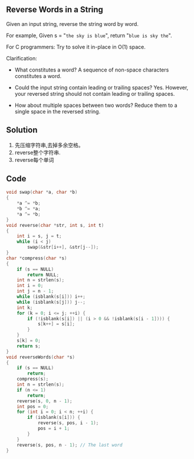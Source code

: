 ## Reverse Words in a String

Given an input string, reverse the string word by word.

For example,
Given s = "`the sky is blue`",
return "`blue is sky the`".

For C programmers: Try to solve it in-place in O(1) space.


Clarification:
* What constitutes a word?
	A sequence of non-space characters constitutes a word.

* Could the input string contain leading or trailing spaces?
	Yes. However, your reversed string should not contain leading or trailing spaces.

* How about multiple spaces between two words?
	Reduce them to a single space in the reversed string.

## Solution

1. 先压缩字符串,去掉多余空格。
2. reverse整个字符串.
3. reverse每个单词

## Code
```c
void swap(char *a, char *b)
{
	*a ^= *b;
	*b ^= *a;
	*a ^= *b;
}
void reverse(char *str, int s, int t)
{
	int i = s, j = t;
	while (i < j)
		swap(&str[i++], &str[j--]);
}
char *compress(char *s)
{
	if (s == NULL)
		return NULL;
	int n = strlen(s);
	int i = 0;
	int j = n - 1; 
	while (isblank(s[i])) i++;
	while (isblank(s[j])) j--;
	int k;
	for (k = 0; i <= j; ++i) {
		if (!isblank(s[i]) || (i > 0 && !isblank(s[i - 1]))) {
			s[k++] = s[i];
		}
	}
	s[k] = 0;
	return s;
}
void reverseWords(char *s)
{
	if (s == NULL)
		return;
	compress(s);
	int n = strlen(s);
	if (n <= 1)
		return;
	reverse(s, 0, n - 1);
	int pos = 0;
	for (int i = 0; i < n; ++i) {
		if (isblank(s[i])) {
			reverse(s, pos, i - 1);
			pos = i + 1;
		}
	}
	reverse(s, pos, n - 1); // The last word
}
```

